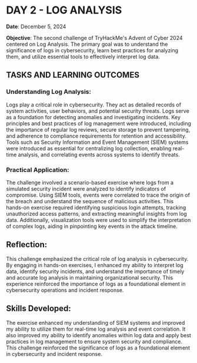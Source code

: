 # DAY 2 - LOG ANALYSIS
**Date**: December 5, 2024

**Objective**: 
The second challenge of TryHackMe's Advent of Cyber 2024 centered on Log Analysis.
The primary goal was to understand the significance of logs in cybersecurity, learn best practices for analyzing them, and utilize essential tools to effectively interpret log data.

## TASKS AND LEARNING OUTCOMES

### Understanding Log Analysis:
Logs play a critical role in cybersecurity. They act as detailed records of system activities, user behaviors, and potential security threats. Logs serve as a foundation for detecting anomalies and investigating incidents. Key principles and best practices of log management were introduced, including the importance of regular log reviews, secure storage to prevent tampering, and adherence to compliance requirements for retention and accessibility. Tools such as Security Information and Event Management (SIEM) systems were introduced as essential for centralizing log collection, enabling real-time analysis, and correlating events across systems to identify threats.

### Practical Application:
The challenge involved a scenario-based exercise where logs from a simulated security incident were analyzed to identify indicators of compromise. Using SIEM tools, events were correlated to trace the origin of the breach and understand the sequence of malicious activities. This hands-on exercise required identifying suspicious login attempts, tracking unauthorized access patterns, and extracting meaningful insights from log data. Additionally, visualization tools were used to simplify the interpretation of complex logs, aiding in pinpointing key events in the attack timeline.

## Reflection:
This challenge emphasized the critical role of log analysis in cybersecurity. By engaging in hands-on exercises, I enhanced my ability to interpret log data, identify security incidents, and understand the importance of timely and accurate log analysis in maintaining organizational security. This experience reinforced the importance of logs as a foundational element in cybersecurity operations and incident response.

## Skills Developed:
The exercise enhanced my understanding of SIEM systems and improved my ability to utilize them for real-time log analysis and event correlation. It also improved my ability to identify anomalies within log data and apply best practices in log management to ensure system security and compliance. This challenge reinforced the significance of logs as a foundational element in cybersecurity and incident response.
